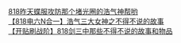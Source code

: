[818昨天蝶服攻防那个堵光圈的浩气神帮哟](http://tieba.baidu.com/p/2367531836?see_lz=1&pn=)   
[【818电六N合一】浩气三大女神之不得不说的故事](http://tieba.baidu.com/p/2368144020?see_lz=1&pn=)   
[【开贴刷战阶】818剑三中那些不得不说的故事和物品](http://tieba.baidu.com/p/2369201402?see_lz=1&pn=)   
